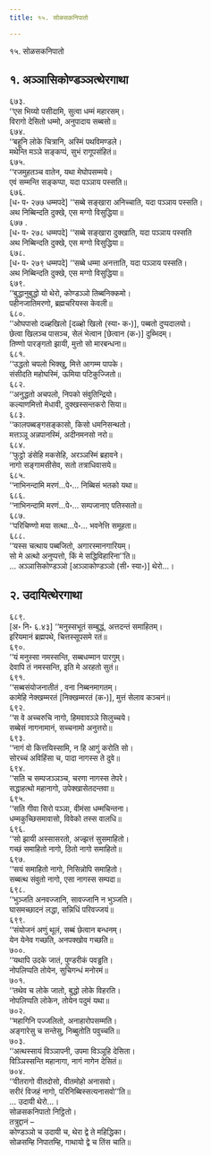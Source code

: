 ```yaml
---
title: १५. सोळसकनिपातो

---
```

१५. सोळसकनिपातो  


## १. अञ्ञासिकोण्डञ्ञत्थेरगाथा

६७३.  
‘‘एस भिय्यो पसीदामि, सुत्वा धम्मं महारसम्।  
विरागो देसितो धम्मो, अनुपादाय सब्बसो॥  
६७४.  
‘‘बहूनि लोके चित्रानि, अस्मिं पथविमण्डले।  
मथेन्ति मञ्ञे सङ्कप्पं, सुभं रागूपसंहितं॥  
६७५.  
‘‘रजमुहतञ्च वातेन, यथा मेघोपसम्मये।  
एवं सम्मन्ति सङ्कप्पा, यदा पञ्ञाय पस्सति॥  
६७६.  
[ध॰ प॰ २७७ धम्मपदे] ‘‘सब्बे सङ्खारा अनिच्चाति, यदा पञ्ञाय पस्सति।  
अथ निब्बिन्दति दुक्खे, एस मग्गो विसुद्धिया॥  
६७७ .  
[ध॰ प॰ २७८ धम्मपदे] ‘‘सब्बे सङ्खारा दुक्खाति, यदा पञ्ञाय पस्सति  
अथ निब्बिन्दति दुक्खे, एस मग्गो विसुद्धिया॥  
६७८.  
[ध॰ प॰ २७९ धम्मपदे] ‘‘सब्बे धम्मा अनत्ताति, यदा पञ्ञाय पस्सति।  
अथ निब्बिन्दति दुक्खे, एस मग्गो विसुद्धिया॥  
६७९.  
‘‘बुद्धानुबुद्धो यो थेरो, कोण्डञ्ञो तिब्बनिक्कमो।  
पहीनजातिमरणो, ब्रह्मचरियस्स केवली॥  
६८०.  
‘‘ओघपासो दळ्हखिलो [दळ्हो खिलो (स्या॰ क॰)], पब्बतो दुप्पदालयो।  
छेत्वा खिलञ्च पासञ्च, सेलं भेत्वान [छेत्वान (क॰)] दुब्भिदम्।  
तिण्णो पारङ्गतो झायी, मुत्तो सो मारबन्धना॥  
६८१.  
‘‘उद्धतो चपलो भिक्खु, मित्ते आगम्म पापके।  
संसीदति महोघस्मिं, ऊमिया पटिकुज्जितो॥  
६८२.  
‘‘अनुद्धतो अचपलो, निपको संवुतिन्द्रियो।  
कल्याणमित्तो मेधावी, दुक्खस्सन्तकरो सिया॥  
६८३.  
‘‘कालपब्बङ्गसङ्कासो, किसो धमनिसन्थतो।  
मत्तञ्ञू अन्नपानस्मिं, अदीनमनसो नरो॥  
६८४.  
‘‘फुट्ठो डंसेहि मकसेहि, अरञ्ञस्मिं ब्रहावने।  
नागो सङ्गामसीसेव, सतो तत्राधिवासये॥  
६८५.  
‘‘नाभिनन्दामि मरणं…पे॰… निब्बिसं भतको यथा॥  
६८६.  
‘‘नाभिनन्दामि मरणं…पे॰… सम्पजानाए पतिस्सतो॥  
६८७.  
‘‘परिचिण्णो मया सत्था…पे॰… भवनेत्ति समूहता॥  
६८८.  
‘‘यस्स चत्थाय पब्बजितो, अगारस्मानगारियम्।  
सो मे अत्थो अनुप्पत्तो, किं मे सद्धिविहारिना’’ति॥  
… अञ्ञासिकोण्डञ्ञो [अञ्ञाकोण्डञ्ञो (सी॰ स्या॰)] थेरो…।  


## २. उदायित्थेरगाथा

६८९.  
[अ॰ नि॰ ६.४३] ‘‘मनुस्सभूतं सम्बुद्धं, अत्तदन्तं समाहितम्।  
इरियमानं ब्रह्मपथे, चित्तस्सूपसमे रतं॥  
६९०.  
‘‘यं मनुस्सा नमस्सन्ति, सब्बधम्मान पारगुम्।  
देवापि तं नमस्सन्ति, इति मे अरहतो सुतं॥  
६९१.  
‘‘सब्बसंयोजनातीतं , वना निब्बनमागतम्।  
कामेहि नेक्खम्मरतं [निक्खम्मरतं (क॰)], मुत्तं सेलाव कञ्चनं॥  
६९२.  
‘‘स वे अच्चरुचि नागो, हिमवावञ्ञे सिलुच्चये।  
सब्बेसं नागनामानं, सच्चनामो अनुत्तरो॥  
६९३.  
‘‘नागं वो कित्तयिस्सामि, न हि आगुं करोति सो।  
सोरच्चं अविहिंसा च, पादा नागस्स ते दुवे॥  
६९४.  
‘‘सति च सम्पजञ्ञञ्च, चरणा नागस्स तेपरे।  
सद्धाहत्थो महानागो, उपेक्खासेतदन्तवा॥  
६९५.  
‘‘सति गीवा सिरो पञ्ञा, वीमंसा धम्मचिन्तना।  
धम्मकुच्छिसमावासो, विवेको तस्स वालधि॥  
६९६.  
‘‘सो झायी अस्सासरतो, अज्झत्तं सुसमाहितो।  
गच्छं समाहितो नागो, ठितो नागो समाहितो॥  
६९७.  
‘‘सयं समाहितो नागो, निसिन्नोपि समाहितो।  
सब्बत्थ संवुतो नागो, एसा नागस्स सम्पदा॥  
६९८.  
‘‘भुञ्जति अनवज्जानि, सावज्जानि न भुञ्जति।  
घासमच्छादनं लद्धा, सन्निधिं परिवज्जयं॥  
६९९.  
‘‘संयोजनं अणुं थूलं, सब्बं छेत्वान बन्धनम्।  
येन येनेव गच्छति, अनपक्खोव गच्छति॥  
७००.  
‘‘यथापि उदके जातं, पुण्डरीकं पवड्ढति।  
नोपलिप्पति तोयेन, सुचिगन्धं मनोरमं॥  
७०१.  
‘‘तथेव च लोके जातो, बुद्धो लोके विहरति।  
नोपलिप्पति लोकेन, तोयेन पदुमं यथा॥  
७०२.  
‘‘महागिनि पज्जलितो, अनाहारोपसम्मति।  
अङ्गारेसु च सन्तेसु, निब्बुतोति पवुच्चति॥  
७०३.  
‘‘अत्थस्सायं विञ्ञापनी, उपमा विञ्ञूहि देसिता।  
विञ्ञिस्सन्ति महानागा, नागं नागेन देसितं॥  
७०४.  
‘‘वीतरागो वीतदोसो, वीतमोहो अनासवो।  
सरीरं विजहं नागो, परिनिब्बिस्सत्यनासवो’’ति॥  
… उदायी थेरो…।  
सोळसकनिपातो निट्ठितो।  
तत्रुद्दानं –  
कोण्डञ्ञो च उदायी च, थेरा द्वे ते महिद्धिका।  
सोळसम्हि निपातम्हि, गाथायो द्वे च तिंस चाति॥  